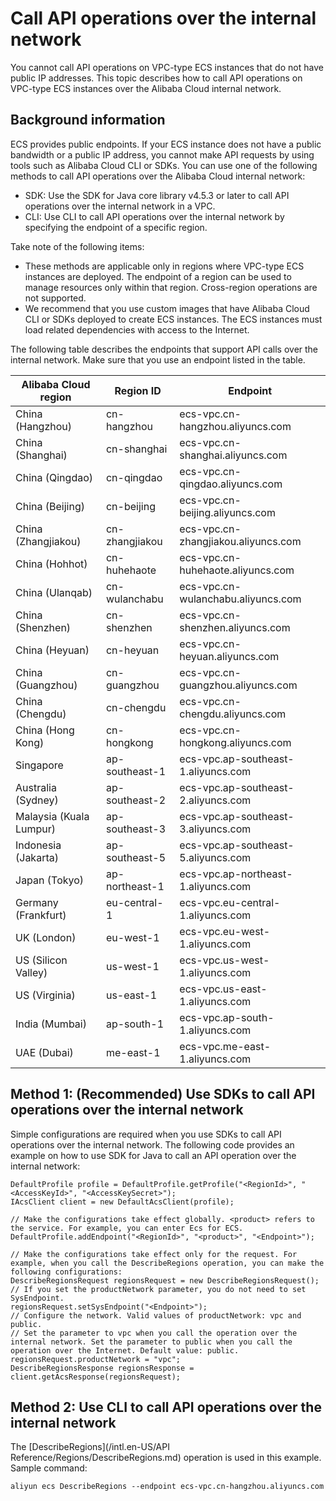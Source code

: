 # Call API operations over the internal network

You cannot call API operations on VPC-type ECS instances that do not have public IP addresses. This topic describes how to call API operations on VPC-type ECS instances over the Alibaba Cloud internal network.

## Background information

ECS provides public endpoints. If your ECS instance does not have a public bandwidth or a public IP address, you cannot make API requests by using tools such as Alibaba Cloud CLI or SDKs. You can use one of the following methods to call API operations over the Alibaba Cloud internal network:

-   SDK: Use the SDK for Java core library v4.5.3 or later to call API operations over the internal network in a VPC.
-   CLI: Use CLI to call API operations over the internal network by specifying the endpoint of a specific region.

Take note of the following items:

-   These methods are applicable only in regions where VPC-type ECS instances are deployed. The endpoint of a region can be used to manage resources only within that region. Cross-region operations are not supported.
-   We recommend that you use custom images that have Alibaba Cloud CLI or SDKs deployed to create ECS instances. The ECS instances must load related dependencies with access to the Internet.

The following table describes the endpoints that support API calls over the internal network. Make sure that you use an endpoint listed in the table.

|Alibaba Cloud region|Region ID|Endpoint|
|--------------------|---------|--------|
|China \(Hangzhou\)|cn-hangzhou|ecs-vpc.cn-hangzhou.aliyuncs.com|
|China \(Shanghai\)|cn-shanghai|ecs-vpc.cn-shanghai.aliyuncs.com|
|China \(Qingdao\)|cn-qingdao|ecs-vpc.cn-qingdao.aliyuncs.com|
|China \(Beijing\)|cn-beijing|ecs-vpc.cn-beijing.aliyuncs.com|
|China \(Zhangjiakou\)|cn-zhangjiakou|ecs-vpc.cn-zhangjiakou.aliyuncs.com|
|China \(Hohhot\)|cn-huhehaote|ecs-vpc.cn-huhehaote.aliyuncs.com|
|China \(Ulanqab\)|cn-wulanchabu|ecs-vpc.cn-wulanchabu.aliyuncs.com|
|China \(Shenzhen\)|cn-shenzhen|ecs-vpc.cn-shenzhen.aliyuncs.com|
|China \(Heyuan\)|cn-heyuan|ecs-vpc.cn-heyuan.aliyuncs.com|
|China \(Guangzhou\)|cn-guangzhou|ecs-vpc.cn-guangzhou.aliyuncs.com|
|China \(Chengdu\)|cn-chengdu|ecs-vpc.cn-chengdu.aliyuncs.com|
|China \(Hong Kong\)|cn-hongkong|ecs-vpc.cn-hongkong.aliyuncs.com|
|Singapore|ap-southeast-1|ecs-vpc.ap-southeast-1.aliyuncs.com|
|Australia \(Sydney\)|ap-southeast-2|ecs-vpc.ap-southeast-2.aliyuncs.com|
|Malaysia \(Kuala Lumpur\)|ap-southeast-3|ecs-vpc.ap-southeast-3.aliyuncs.com|
|Indonesia \(Jakarta\)|ap-southeast-5|ecs-vpc.ap-southeast-5.aliyuncs.com|
|Japan \(Tokyo\)|ap-northeast-1|ecs-vpc.ap-northeast-1.aliyuncs.com|
|Germany \(Frankfurt\)|eu-central-1|ecs-vpc.eu-central-1.aliyuncs.com|
|UK \(London\)|eu-west-1|ecs-vpc.eu-west-1.aliyuncs.com|
|US \(Silicon Valley\)|us-west-1|ecs-vpc.us-west-1.aliyuncs.com|
|US \(Virginia\)|us-east-1|ecs-vpc.us-east-1.aliyuncs.com|
|India \(Mumbai\)|ap-south-1|ecs-vpc.ap-south-1.aliyuncs.com|
|UAE \(Dubai\)|me-east-1|ecs-vpc.me-east-1.aliyuncs.com|

## Method 1: \(Recommended\) Use SDKs to call API operations over the internal network

Simple configurations are required when you use SDKs to call API operations over the internal network. The following code provides an example on how to use SDK for Java to call an API operation over the internal network:

```
DefaultProfile profile = DefaultProfile.getProfile("<RegionId>", "<AccessKeyId>", "<AccessKeySecret>");
IAcsClient client = new DefaultAcsClient(profile);

// Make the configurations take effect globally. <product> refers to the service. For example, you can enter Ecs for ECS.
DefaultProfile.addEndpoint("<RegionId>", "<product>", "<Endpoint>");

// Make the configurations take effect only for the request. For example, when you call the DescribeRegions operation, you can make the following configurations:
DescribeRegionsRequest regionsRequest = new DescribeRegionsRequest();
// If you set the productNetwork parameter, you do not need to set SysEndpoint.
regionsRequest.setSysEndpoint("<Endpoint>");
// Configure the network. Valid values of productNetwork: vpc and public.
// Set the parameter to vpc when you call the operation over the internal network. Set the parameter to public when you call the operation over the Internet. Default value: public.
regionsRequest.productNetwork = "vpc";
DescribeRegionsResponse regionsResponse = client.getAcsResponse(regionsRequest);
```

## Method 2: Use CLI to call API operations over the internal network

The [DescribeRegions](/intl.en-US/API Reference/Regions/DescribeRegions.md) operation is used in this example. Sample command:

```
aliyun ecs DescribeRegions --endpoint ecs-vpc.cn-hangzhou.aliyuncs.com
```

